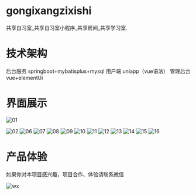 # gongixangzixishi
共享自习室_共享自习室小程序_共享房间_共享学习室.

# 技术架构 

后台服务 springboot+mybatisplus+mysql
用户端 uniapp（vue语法）
管理后台 vue+elementUi

# 界面展示
![01](https://github.com/user-attachments/assets/79862930-f810-42fa-9f18-446485ea8ea3)

![02](https://github.com/user-attachments/assets/44bb9d58-2dee-4f0d-bd51-b1b8353919dc)
![06](https://github.com/user-attachments/assets/cf4e446a-552b-4297-9aef-1470ca794804)
![07](https://github.com/user-attachments/assets/c0bea86e-50d7-4b5e-9444-244bd9d4dd60)
![08](https://github.com/user-attachments/assets/b75e0fdc-35a8-46ec-8d37-e144df11b749)
![09](https://github.com/user-attachments/assets/07a03db0-ac6b-4d1f-af54-24c1ec7af3fb)
![10](https://github.com/user-attachments/assets/465d5f77-38ba-4d0f-922c-90f1b6fbcea6)
![11](https://github.com/user-attachments/assets/9ba19e86-377b-47fa-bdaf-28af5b01537e)
![12](https://github.com/user-attachments/assets/43309166-9a88-4aff-8d6c-6b0c25066a78)
![13](https://github.com/user-attachments/assets/269a59c9-9510-4755-a9c3-c3ae97ac62db)
![14](https://github.com/user-attachments/assets/00d7fa03-ca78-40e0-8099-bbc98b171ea6)
![15](https://github.com/user-attachments/assets/025fe021-f3c5-4415-a5d1-09aef4680690)
![16](https://github.com/user-attachments/assets/aebd7f3c-76db-4303-bb51-46a0dc429286)
# 产品体验

如果你对本项目感兴趣，项目合作、体验请联系微信

![wx](https://github.com/user-attachments/assets/000083c5-db03-4e3e-a94a-e5957da602a8)















 
